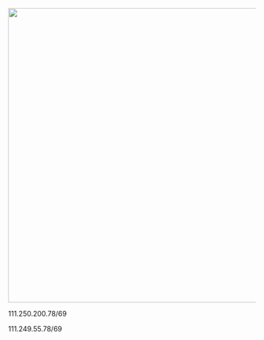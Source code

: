 <div align="center"><img src="/img-2/swspip.jpg" width=600></div><p>

111.250.200.78/69 <P>

111.249.55.78/69  <P>
